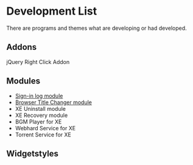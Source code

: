 # Development List #
There are programs and themes what are developing or had developed.

## Addons ##
jQuery Right Click Addon

## Modules ##
  * [Sign-in log module](SignInLogModule.md)
  * [Browser Title Changer module](BrowserTitleChangerModule.md)
  * XE Uninstall module
  * XE Recovery module
  * BGM Player for XE
  * Webhard Service for XE
  * Torrent Service for XE

## Widgetstyles ##